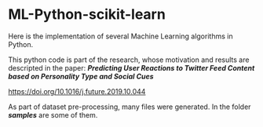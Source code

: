 # ML-Python-scikit-learn
Here is the implementation of several Machine Learning algorithms in Python.

This python code is part of the research, whose motivation and results are descripted in the paper: 
***Predicting User Reactions to Twitter Feed Content based on Personality
Type and Social Cues***

https://doi.org/10.1016/j.future.2019.10.044

As part of dataset pre-processing, many files were generated. In the folder ***samples*** are some of them. 
